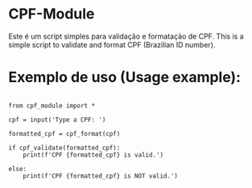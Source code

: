# CPF-Module
Este é um script simples para validação e formatação de CPF.
This is a simple script to validate and format CPF (Brazilian ID number).


# Exemplo de uso (Usage example):

<pre>
<code>
from cpf_module import *

cpf = input('Type a CPF: ')

formatted_cpf = cpf_format(cpf)

if cpf_validate(formatted_cpf):
    print(f'CPF {formatted_cpf} is valid.')

else:
    print(f'CPF {formatted_cpf} is NOT valid.')
</code>
</pre>
